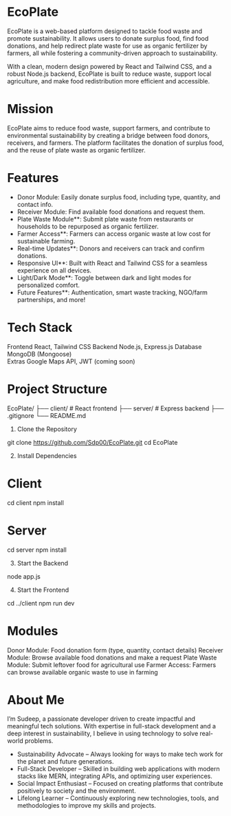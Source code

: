 # EcoPlate

EcoPlate is a web-based platform designed to tackle food waste and promote sustainability. It allows users to donate surplus food, find food donations, and help redirect plate waste for use as organic fertilizer by farmers, all while fostering a community-driven approach to sustainability.

With a clean, modern design powered by React and Tailwind CSS, and a robust Node.js backend, EcoPlate is built to reduce waste, support local agriculture, and make food redistribution more efficient and accessible.

# Mission
EcoPlate aims to reduce food waste, support farmers, and contribute to environmental sustainability by creating a bridge between food donors, receivers, and farmers. The platform facilitates the donation of surplus food, and the reuse of plate waste as organic fertilizer.

# Features
- Donor Module: Easily donate surplus food, including type, quantity, and contact info.
- Receiver Module: Find available food donations and request them.
- Plate Waste Module**: Submit plate waste from restaurants or households to be repurposed as organic fertilizer.
- Farmer Access**: Farmers can access organic waste at low cost for sustainable farming.
- Real-time Updates**: Donors and receivers can track and confirm donations.
- Responsive UI**: Built with React and Tailwind CSS for a seamless experience on all devices.
- Light/Dark Mode**: Toggle between dark and light modes for personalized comfort.
- Future Features**: Authentication, smart waste tracking, NGO/farm partnerships, and more!

# Tech Stack

 Frontend    React, Tailwind CSS 
 Backend     Node.js, Express.js 
 Database    MongoDB (Mongoose)  
 Extras      Google Maps API, JWT (coming soon)

# Project Structure

EcoPlate/ ├── client/ # React frontend ├── server/ # Express backend ├── .gitignore └── README.md

1. Clone the Repository

git clone https://github.com/Sdp00/EcoPlate.git
cd EcoPlate

2. Install Dependencies
   
# Client

cd client
npm install

# Server

cd server
npm install

3. Start the Backend

node app.js

4. Start the Frontend

cd ../client
npm run dev

# Modules
Donor Module: Food donation form (type, quantity, contact details)
Receiver Module: Browse available food donations and make a request
Plate Waste Module: Submit leftover food for agricultural use
Farmer Access: Farmers can browse available organic waste to use in farming

# About Me
I’m Sudeep, a passionate developer driven to create impactful and meaningful tech solutions. With expertise in full-stack development and a deep interest in sustainability, I believe in using technology to solve real-world problems.

- Sustainability Advocate – Always looking for ways to make tech work for the planet and future generations.
- Full-Stack Developer – Skilled in building web applications with modern stacks like MERN, integrating APIs, and optimizing user experiences.
- Social Impact Enthusiast – Focused on creating platforms that contribute positively to society and the environment.
- Lifelong Learner – Continuously exploring new technologies, tools, and methodologies to improve my skills and projects.
